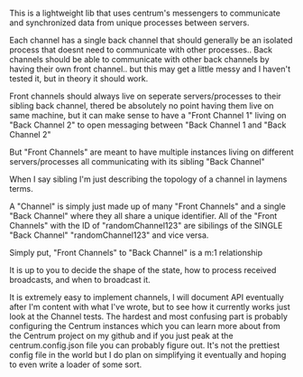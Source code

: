 This is a lightweight lib that uses centrum's messengers
to communicate and synchronized data from unique processes between servers.

Each channel has a single back channel that should generally be an isolated process that doesnt need to
communicate with other processes.. Back channels should be able to communicate with other back channels by having their own front channel.. but
this may get a little messy and I haven't tested it, but in theory it should work.

Front channels should always live on seperate servers/processes to their sibling back channel, thered be absolutely no point
having them live on same machine, but it can make sense to have a "Front Channel 1" living on "Back Channel 2" to open messaging
between "Back Channel 1 and "Back Channel 2"

But "Front Channels" are meant to have multiple instances living on different servers/processes all communicating with its sibling "Back Channel"

When I say sibling I'm just describing the topology of a channel in laymens terms.

A "Channel" is simply just made up of many "Front Channels" and a single "Back Channel" where they all share a unique identifier.
All of the "Front Channels" with the ID of "randomChannel123" are sibilings of the SINGLE "Back Channel" "randomChannel123" and vice versa.

Simply put, "Front Channels" to "Back Channel" is a m:1 relationship

It is up to you to decide the shape of the state, how to process received broadcasts, and when to broadcast it.

It is extremely easy to implement channels, I will document API eventually after I'm content with what I've wrote,
but to see how it currently works just look at the Channel tests. The hardest and most confusing part is probably
configuring the Centrum instances which you can learn more about from the Centrum project on my github and if you
just peak at the centrum.config.json file you can probably figure out. It's not the prettiest config file in the world
but I do plan on simplifying it eventually and hoping to even write a loader of some sort.


